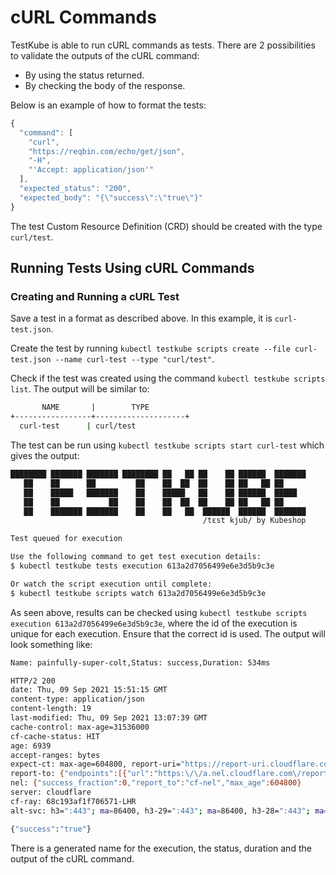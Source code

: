 # cURL Commands

TestKube is able to run cURL commands as tests. There are 2 possibilities to validate the outputs of the cURL command:

 - By using the status returned.
 - By checking the body of the response. 

Below is an example of how to format the tests:

```js
{
  "command": [
    "curl",
    "https://reqbin.com/echo/get/json",
    "-H",
    "'Accept: application/json'"
  ],
  "expected_status": "200",
  "expected_body": "{\"success\":\"true\"}"
}
```

The test Custom Resource Definition (CRD) should be created with the type `curl/test`.

## **Running Tests Using cURL Commands**

### **Creating and Running a cURL Test**

Save a test in a format as described above. In this example, it is `curl-test.json`.

Create the test by running `kubectl testkube scripts create --file curl-test.json --name curl-test --type "curl/test"`.

Check if the test was created using the command `kubectl testkube scripts list`. The output will be similar to:


```sh
       NAME       |        TYPE         
+-----------------+--------------------+
  curl-test      | curl/test  
```

The test can be run using `kubectl testkube scripts start curl-test` which gives the output:

```sh
████████ ███████ ███████ ████████ ██   ██ ██    ██ ██████  ███████ 
   ██    ██      ██         ██    ██  ██  ██    ██ ██   ██ ██      
   ██    █████   ███████    ██    █████   ██    ██ ██████  █████   
   ██    ██           ██    ██    ██  ██  ██    ██ ██   ██ ██      
   ██    ███████ ███████    ██    ██   ██  ██████  ██████  ███████ 
                                           /tɛst kjub/ by Kubeshop

Test queued for execution

Use the following command to get test execution details:
$ kubectl testkube tests execution 613a2d7056499e6e3d5b9c3e

Or watch the script execution until complete:
$ kubectl testkube scripts watch 613a2d7056499e6e3d5b9c3e
```

As seen above, results can be checked using `kubectl testkube scripts execution 613a2d7056499e6e3d5b9c3e`, where the id of the execution is unique for each execution. Ensure that the correct id is used. The output will look something like:

```sh
Name: painfully-super-colt,Status: success,Duration: 534ms

HTTP/2 200 
date: Thu, 09 Sep 2021 15:51:15 GMT
content-type: application/json
content-length: 19
last-modified: Thu, 09 Sep 2021 13:07:39 GMT
cache-control: max-age=31536000
cf-cache-status: HIT
age: 6939
accept-ranges: bytes
expect-ct: max-age=604800, report-uri="https://report-uri.cloudflare.com/cdn-cgi/beacon/expect-ct"
report-to: {"endpoints":[{"url":"https:\/\/a.nel.cloudflare.com\/report\/v3?s=OZHPfvLjuVhpklzeGvhs8Ic0w%2FJ1%2BKgMcXeichnmMt9lKxF%2Fkco%2FHD2Z2vWfvInH9IPNuAQpjKu1Roqy8efIhVztIhvBP14Wx4wdBsQhzxUe9znZ%2Fmanwsky5G3Q"}],"group":"cf-nel","max_age":604800}
nel: {"success_fraction":0,"report_to":"cf-nel","max_age":604800}
server: cloudflare
cf-ray: 68c193af1f706571-LHR
alt-svc: h3=":443"; ma=86400, h3-29=":443"; ma=86400, h3-28=":443"; ma=86400, h3-27=":443"; ma=86400

{"success":"true"}
```

There is a generated name for the execution, the status, duration and the output of the cURL command.
